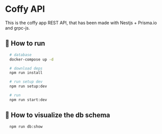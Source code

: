 # Coffy API
This is the coffy app REST API, that has been made with Nestjs + Prisma.io and grpc-js.


## 🚗 How to run 
```bash
  # database
  docker-compose up -d

  # download deps
  npm run install

  # run setup dev
  npm run setup:dev

  # run 
  npm run start:dev
```

## 🔭 How to visualize the db schema
```bash
  npm run db:show
```